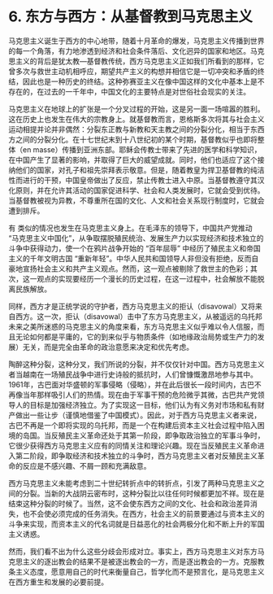 # 6. 东方与西方：从基督教到马克思主义

马克思主义诞生于西方的中心地带，随着十月革命的爆发，马克思主义传播到世界的每一个角落，有力地渗透到经济和社会条件落后、文化迥异的国家和地区。马克思主义的背后是犹太教—基督教传统，西方马克思主义正如我们所看到的那样，它曾多次与救世主动机相呼应，期望共产主义的构想并相信它是一切冲突和矛盾的终结，因此也是一种历史的终结。这种弥赛亚主义在像中国这样的文化中基本上是不存在的，在过去的一千年中，中国文化的主要特点是对世俗社会现实的关注。

马克思主义在地球上的扩张是一个分叉过程的开始，这是另一面一场喧嚣的胜利。这在历史上也发生在伟大的宗教身上。就基督教而言，恩格斯多次将其与社会主义运动相提并论并非偶然：分裂东正教与新教和天主教之间的分裂分化，相当于东西方之间的分裂分化。在十七世纪末到十八世纪初的某个时期，基督教似乎也即将整体（en masse）传播到亚洲东部。耶稣会传教士带来了先进的医学和科学知识，在中国产生了显著的影响，并取得了巨大的威望成就。同时，他们也适应了这个接纳他们的国家，对孔子和祖先崇拜表示敬意。但是，随着教皇为捍卫基督教的纯洁性而进行的干预，中国皇帝做出了反应，禁止传教士进入中原。当基督教遵守其汉化原则，并在允许其活动的国家促进科学、社会和人类发展时，它就会受到优待。当基督教被视为异教，不尊重所在国的文化、人文和社会关系现行制度时，它就会遭到排斥。

有 类似的情况也发生在马克思主义身上。在毛泽东的领导下，中国共产党推动 “马克思主义中国化”，从争取摆脱殖民统治、发展生产力以实现经济和技术独立的斗争中获得动力，使一个在鸦片战争开始的 “百年屈辱” 中经历了殖民主义和帝国主义的千年文明古国 “重新年轻”。中华人民共和国领导人非但没有拒绝，反而自豪地宣扬社会主义和共产主义观点。然而，这一观点被剔除了救世主的色彩；其次，这一观点的实现要经历一个漫长的历史过程，在这一过程中，社会解放不能脱离民族解放。

同样，西方才是正统学说的守护者，西方马克思主义的拒认（disavowal）又将来自西方。这一次，拒认（disavowal）击中了东方马克思主义，从被遥远的乌托邦未来之美所迷惑的马克思主义的角度来看，东方马克思主义似乎难以令人信服，而且无论如何都是平庸的，它的到来似乎与物质条件（如地缘政治局势或生产力的发展）无关，而是完全由革命的政治意愿来决定和优先考虑。

陶醉这种分裂，这种分叉，我们所说的分裂，并不仅仅针对中国。西方马克思主义者当越南在一场殖民战争中进行史诗般的抵抗时，人们曾慷慨激昂地参与其中。1961年，古巴面对华盛顿的军事侵略（侵略），并在此后很长一段时间内，古巴不再像当年那样吸引人们的热情。现在由于军事干预的危险微乎其微，古巴共产党领导人的目标是加强经济独立。为了实现这一目标，他们认为有义务对市场和私有财产做出一些让步（谨慎地借鉴了中国模式）。因此，对于西方马克思主义者来说，古巴不再是一个即将实现的乌托邦，而是一个在构建后资本主义社会过程中陷入困境的岛国。当反殖民主义革命还处于其第一阶段，即争取政治独立的军事斗争时，它很少获得西方马克思主义应有的同情关注和理论兴趣。现在当反殖民主义革命进入第二阶段，即争取经济和技术独立的斗争时，西方马克思主义者对反殖民主义革命的反应是不感兴趣、不屑一顾和充满敌意。

西方马克思主义未能考虑到二十世纪转折点中的转折点，引发了两种马克思主义之间的分裂。当新的大战阴云密布时，这种分裂比以往任何时候都更加不祥。现在是结束这种分裂的时候了。当然，这不会使东西方之间的文化、社会和政治差异消失，也不会使必须完成的任务消失。在西方，社会主义的前景要通过与资本主义的斗争来实现，而资本主义的代名词就是日益恶化的社会两极分化和不断上升的军国主义诱惑。

然而，我们看不出为什么这些分歧会形成对立。事实上，西方马克思主义对东方马克思主义的逐出教会的结果不是被逐出教会的一方，而是逐出教会的一方。克服教条主义态度，愿意用自己的时代来衡量自己，哲学化而不是预言化，是马克思主义在西方重生和发展的必要前提。

